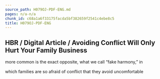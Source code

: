 ```yaml
---
source_path: H079OJ-PDF-ENG.md
pages: n/a-n/a
chunk_id: c68a1a6f33175facda5bf382659f2541c4ebe8c5
title: H079OJ-PDF-ENG
---
```

## HBR / Digital Article / Avoiding Conflict Will Only Hurt Your Family Business

more common is the exact opposite, what we call “fake harmony,” in

which families are so afraid of conﬂict that they avoid uncomfortable

